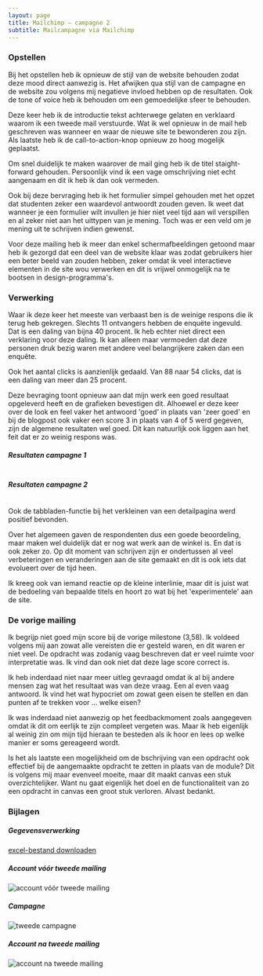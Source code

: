 ```yaml
---
layout: page
title: Mailchimp – campagne 2
subtitle: Mailcampagne via Mailchimp
---
```


### Opstellen

Bij het opstellen heb ik opnieuw de stijl van de website behouden zodat deze mood direct aanwezig is. Het afwijken qua stijl van de campagne en de website zou volgens mij negatieve invloed hebben op de resultaten. Ook de tone of voice heb ik behouden om een gemoedelijke sfeer te behouden.

Deze keer heb ik de introductie tekst achterwege gelaten en verklaard waarom ik een tweede mail verstuurde. Wat ik wel opnieuw in de mail heb geschreven was wanneer en waar de nieuwe site te bewonderen zou zijn. Als laatste heb ik de call-to-action-knop opnieuw zo hoog mogelijk geplaatst.

Om snel duidelijk te maken waarover de mail ging heb ik de titel staight-forward gehouden. Persoonlijk vind ik een vage omschrijving niet echt aangenaam en dit ik heb ik dan ook vermeden.

Ook bij deze bervraging heb ik het formulier simpel gehouden met het opzet dat studenten zeker een waardevol antwoordt zouden geven. Ik weet dat wanneer je een formulier wilt invullen je hier niet veel tijd aan wil verspillen en al zeker niet aan het uittypen van je mening. Toch was er een veld om je mening uit te schrijven indien gewenst.

Voor deze mailing heb ik meer dan enkel schermafbeeldingen getoond maar heb ik gezorgd dat een deel van de website klaar was zodat gebruikers hier een beter beeld van zouden hebben, zeker omdat ik veel interactieve elementen in de site wou verwerken en dit is vrijwel onmogelijk na te bootsen in design-programma's.

### Verwerking

Waar ik deze keer het meeste van verbaast ben is de weinige respons die ik terug heb gekregen. Slechts 11 ontvangers hebben de enquëte ingevuld. Dat is een daling van bijna 40 procent. Ik heb echter niet direct een verklaring voor deze daling. Ik kan alleen maar vermoeden dat deze personen druk bezig waren met andere veel belangrijkere zaken dan een enquête.

Ook het aantal clicks is aanzienlijk gedaald. Van 88 naar 54 clicks, dat is een daling van meer dan 25 procent.

Deze bevraging toont opnieuw aan dat mijn werk een goed resultaat opgeleverd heeft en de grafieken bevestigen dit. Alhoewel er deze keer over de look en feel vaker het antwoord 'goed' in plaats van 'zeer goed' en bij de blogpost ook vaker een score 3 in plaats van 4 of 5 werd gegeven, zijn de algemene resultaten wel goed. Dit kan natuurlijk ook liggen aan het feit dat er zo weinig respons was.
<div class="row mb-5">
    <div class="col-12">
        <h5>Resultaten campagne 1</h5>
        <img src="https://pgmgent-1920-students.github.io/case1-pgm-website-baas-pgm-lenndery/src/buscom/campagne-2//grafieken/grafieken_campagne_1.png" alt="">
    </div>
    <div class="col-12">
        <h5>Resultaten campagne 2</h5>
        <img src="https://pgmgent-1920-students.github.io/case1-pgm-website-baas-pgm-lenndery/src/buscom/campagne-2//grafieken/grafieken_campagne_2.png" alt="">
    </div>
</div>

Ook de tabbladen-functie bij het verkleinen van een detailpagina werd positief bevonden.

Over het algemeen gaven de respondenten dus een goede beoordeling, maar maken wel duidelijk dat er nog wat werk aan de winkel is. En dat is ook zeker zo. Op dit moment van schrijven zijn er ondertussen al veel verbeteringen en veranderingen aan de site gemaakt en dit is ook iets dat evolueert over de tijd heen.

Ik kreeg ook van iemand reactie op de kleine interlinie, maar dit is juist wat de bedoeling van bepaalde titels en hoort zo wat bij het 'experimentele' aan de site.

### De vorige mailing

Ik begrijp niet goed mijn score bij de vorige milestone (3,58). Ik voldeed volgens mij aan zowat alle vereisten die er gesteld waren, en dit waren er niet veel. De opdracht was zodanig vaag beschreven dat er veel ruimte voor interpretatie was. Ik vind dan ook niet dat deze lage score correct is.

Ik heb inderdaad niet naar meer uitleg gevraagd omdat ik al bij andere mensen zag wat het resultaat was van deze vraag. Een al even vaag antwoord. Ik vind het wat hypocriet om zowat geen eisen te stellen en dan punten af te trekken voor ... welke eisen? 

Ik was inderdaad niet aanwezig op het feedbackmoment zoals aangegeven omdat ik dit om eerlijk te zijn compleet vergeten was. Maar ik heb eigenlijk al weinig zin om mijn tijd hieraan te besteden als ik hoor en lees op welke manier er soms gereageerd wordt.

Is het als laatste een mogelijkheid om de bschrijving van een opdracht ook effectief bij de aangemaakte opdracht te zetten in plaats van de module? Dit is volgens mij maar evenveel moeite, maar dit maakt canvas een stuk overzichtelijker. Want nu gaat eigenlijk het doel en de functionaliteit van zo een opdracht in canvas een groot stuk verloren. Alvast bedankt.

<!-- discutabel -->

### Bijlagen

##### Gegevensverwerking

<a href="https://pgmgent-1920-students.github.io/case1-pgm-website-baas-pgm-lenndery/src/buscom/campagne-2/buscom_campagne_2_evaluatie.xlsx" class="text-modern btn-arrow-link" download>excel-bestand downloaden</a>

##### Account vóór tweede mailing

![account vóór tweede mailing](https://pgmgent-1920-students.github.io/case1-pgm-website-baas-pgm-lenndery/src/buscom/campagne-2/mailchimp_account_voor_campagne_2.png)

##### Campagne

![tweede campagne](https://pgmgent-1920-students.github.io/case1-pgm-website-baas-pgm-lenndery/src/buscom/campagne-2/mailchmip_campagne_2.png)

##### Account na tweede mailing

![account na tweede mailing](https://pgmgent-1920-students.github.io/case1-pgm-website-baas-pgm-lenndery/src/buscom/campagne-2/mailchimp_account_na_campagne_2.png)
